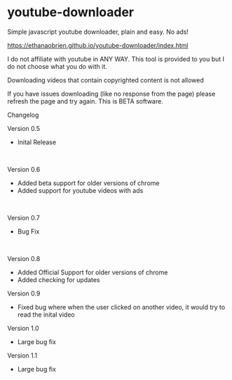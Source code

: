 # youtube-downloader
Simple javascript youtube downloader, plain and easy. No ads!

https://ethanaobrien.github.io/youtube-downloader/index.html


<p>I do not affiliate with youtube in ANY WAY. This tool is provided to you but I do not choose what you do with it.</p>
<p>Downloading videos that contain copyrighted content is not allowed</p>

If you have issues downloading (like no response from the page) please refresh the page and try again. This is BETA software.

Changelog

Version 0.5
<ul><li>Inital Release</li></ul>
<br>

Version 0.6
<ul><li>Added beta support for older versions of chrome</li>
<li>Added support for youtube videos with ads</li></ul>
<br>

Version 0.7
<ul><li>Bug Fix</li></ul>
<br>

Version 0.8
<ul><li>Added Official Support for older versions of chrome</li>
<li>Added checking for updates</li></ul>

Version 0.9
<ul><li>Fixed bug where when the user clicked on another video, it would try to read the inital video</li></ul>

Version 1.0
<ul><li>Large bug fix</li></ul>

Version 1.1
<ul><li>Large bug fix</li></ul>
